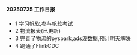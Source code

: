 #### 20250725 工作日报
* 1 学习帆软,参与帆软考试
* 2 物流报表(已更新)
* 3 完善了物流的pyspark,ads没数据,预计明天解决
* 4 跑通了FlinkCDC







